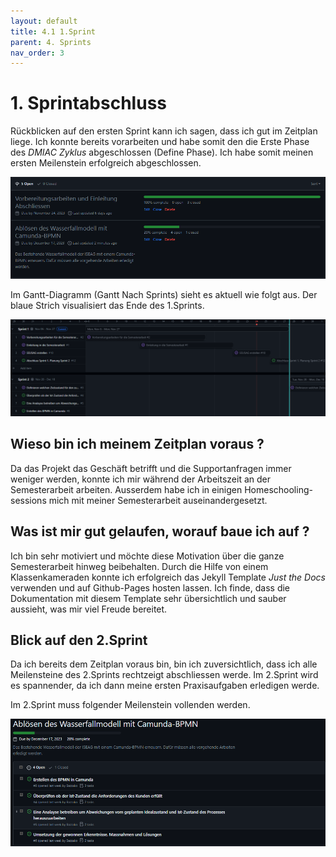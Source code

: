 ```yaml
---
layout: default
title: 4.1 1.Sprint
parent: 4. Sprints
nav_order: 3
---
```

# 1. Sprintabschluss

Rückblicken auf den ersten Sprint kann ich sagen, dass ich gut im Zeitplan liege. Ich konnte bereits vorarbeiten und habe somit den die Erste Phase des *DMIAC Zyklus* abgeschlossen (Define Phase). Ich habe somit meinen ersten Meilenstein erfolgreich abgeschlossen.

![Meilensteine](../../ressources/bilder/1_Sprint_Milestone.png)

Im Gantt-Diagramm (Gantt Nach Sprints) sieht es aktuell wie folgt aus. Der blaue Strich visualisiert das Ende des 1.Sprints.

![Gantt](../../ressources/bilder/1_Sprint_Gantt.png)

## Wieso bin ich meinem Zeitplan voraus ?

Da das Projekt das Geschäft betrifft und die Supportanfragen immer weniger werden, konnte ich mir während der Arbeitszeit an der Semesterarbeit arbeiten. Ausserdem habe ich in einigen Homeschooling-sessions mich mit meiner Semesterarbeit auseinandergesetzt.

## Was ist mir gut gelaufen, worauf baue ich auf ?

Ich bin sehr motiviert und möchte diese Motivation über die ganze Semesterarbeit hinweg beibehalten. Durch die Hilfe von einem Klassenkameraden konnte ich erfolgreich das Jekyll Template *Just the Docs* verwenden und auf Github-Pages hosten lassen. Ich finde, dass die Dokumentation mit diesem Template sehr übersichtlich und sauber aussieht, was mir viel Freude bereitet.

## Blick auf den 2.Sprint

Da ich bereits dem Zeitplan voraus bin, bin ich zuversichtlich, dass ich alle Meilensteine des 2.Sprints rechtzeigt abschliessen werde. Im 2.Sprint wird es spannender, da ich dann meine ersten Praxisaufgaben erledigen werde.

Im 2.Sprint muss folgender Meilenstein vollenden werden.

![Meilenstein 2.Sprint](../../ressources/bilder/1_Sprint_Milestone_2Sprint.png)


